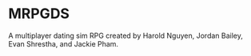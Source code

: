 # MRPGDS
A multiplayer dating sim RPG created by Harold Nguyen, Jordan Bailey, Evan Shrestha, and Jackie Pham.
